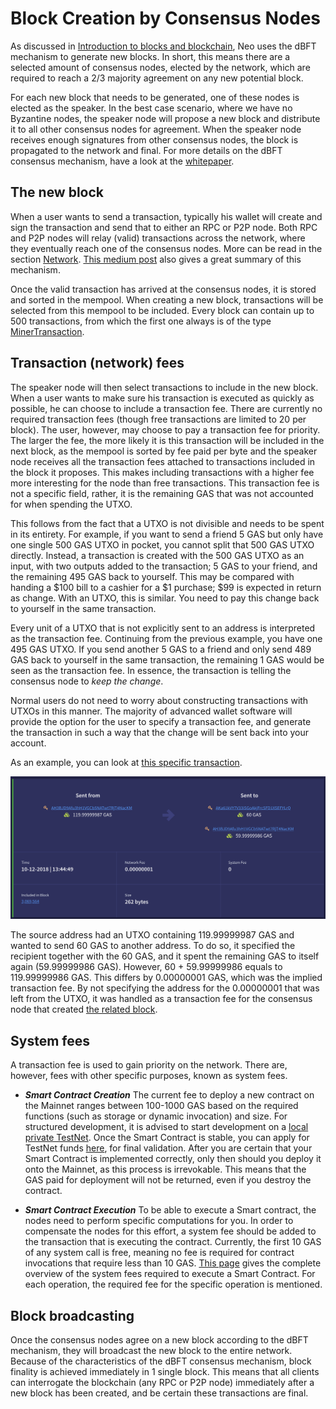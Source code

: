 # Block Creation by Consensus Nodes
As discussed in [Introduction to blocks and blockchain](1-Introduction_to_blocks_and_blockchain.md), Neo uses the dBFT mechanism to generate new blocks. In short, this means there are a selected amount of consensus nodes, elected by the network, which are required to reach a 2/3 majority agreement on any new potential block.

For each new block that needs to be generated, one of these nodes is elected as the speaker. In the best case scenario, where we have no Byzantine nodes, the speaker node will propose a new block and distribute it to all other consensus nodes for agreement. When the speaker node receives enough signatures from other consensus nodes, the block is propagated to the network and final. For more details on the dBFT consensus mechanism, have a look at the [whitepaper](../../../docs/en-us/basic/technology/dbft.md).

## The new block
When a user wants to send a transaction, typically his wallet will create and sign the transaction and send that to either an RPC or P2P node. Both RPC and P2P nodes will relay (valid) transactions across the network, where they eventually reach one of the consensus nodes. More can be read in the section [Network](../5-network/1-Introduction_to_the_NEO_network_protocol.md). [This medium post](https://medium.com/neoresearch/understanding-neo-network-in-five-pictures-e51b7c19d6e0) also gives a great summary of this mechanism.

Once the valid transaction has arrived at the consensus nodes, it is stored and sorted in the mempool. When creating a new block, transactions will be selected from this mempool to be included. Every block can contain up to 500 transactions, from which the first one always is of the type [MinerTransaction](../3-transaction/types.md#minertransaction).

## Transaction (network) fees

The speaker node will then select transactions to include in the new block. When a user wants to make sure his transaction is executed as quickly as possible, he can choose to include a transaction fee. There are currently no required transaction fees (though free transactions are limited to 20 per block). The user, however, may choose to pay a transaction fee for priority. The larger the fee, the more likely it is this transaction will be included in the next block, as the mempool is sorted by fee paid per byte and the speaker node receives all the transaction fees attached to transactions included in the block it proposes. This makes including transactions with a higher fee more interesting for the node than free transactions. This transaction fee is not a specific field, rather, it is the remaining GAS that was not accounted for when spending the UTXO.

This follows from the fact that a UTXO is not divisible and needs to be spent in its entirety. For example, if you want to send a friend 5 GAS but only have one single 500 GAS UTXO in pocket, you cannot split that 500 GAS UTXO directly. Instead, a transaction is created with the 500 GAS UTXO as an input, with two outputs added to the transaction; 5 GAS to your friend, and the remaining 495 GAS back to yourself. This may be compared with handing a $100 bill to a cashier for a $1 purchase; $99 is expected in return as change. With an UTXO, this is similar. You need to pay this change back to yourself in the same transaction.

Every unit of a UTXO that is not explicitly sent to an address is interpreted as the transaction fee. Continuing from the previous example, you have one 495 GAS UTXO. If you send another 5 GAS to a friend and only send 489 GAS back to yourself in the same transaction, the remaining 1 GAS would be seen as the transaction fee. In essence, the transaction is telling the consensus node to *keep the change*.

Normal users do not need to worry about constructing transactions with UTXOs in this manner. The majority of advanced wallet software will provide the option for the user to specify a transaction fee, and generate the transaction in such a way that the change will be sent back into your account.

As an example, you can look at [this specific transaction](https://neoscan.io/transaction/80b963d68c0f3d65c0e906057f7517a17ef7dcc1b29e2a79205e4aa235131f95).

![Transaction example with fee](txn-with-fee.png)

The source address had an UTXO containing 119.99999987 GAS and wanted to send 60 GAS to another address. To do so, it specified the recipient together with the 60 GAS, and it spent the remaining GAS to itself again (59.99999986 GAS). However, 60 + 59.99999986 equals to 119.99999986 GAS. This differs by 0.00000001 GAS, which was the implied transaction fee. By not specifying the address for the 0.00000001 that was left from the UTXO, it was handled as a transaction fee for the consensus node that created [the related block](https://neoscan.io/block/eabb36acfb055592afb06786f831390762000a9aa669016d27eb031f41e14a07).


## System fees
A transaction fee is used to gain priority on the network. There are, however, fees with other specific purposes, known as system fees.

- ***Smart Contract Creation*** The current fee to deploy a new contract on the Mainnet ranges between 100-1000 GAS based on the required functions (such as storage or dynamic invocation) and size. For structured development, it is advised to start development on a [local private TestNet](https://github.com/CityOfZion/neo-local). Once the Smart Contract is stable, you can apply for TestNet funds [here](https://neo.org/testcoin/apply), for final validation. After you are certain that your Smart Contract is implemented correctly, only then should you deploy it onto the Mainnet, as this process is irrevokable. This means that the GAS paid for deployment will not be returned, even if you destroy the contract.

- ***Smart Contract Execution*** To be able to execute a Smart contract, the nodes need to perform specific computations for you. In order to compensate the nodes for this effort, a system fee should be added to the transaction that is executing the contract. Currently, the first 10 GAS of any system call is free, meaning no fee is required for contract invocations that require less than 10 GAS. [This page](../../../docs/en-us/sc/fees.md) gives the complete overview of the system fees required to execute a Smart Contract. For each operation, the required fee for the specific operation is mentioned.

## Block broadcasting
Once the consensus nodes agree on a new block according to the dBFT mechanism, they will broadcast the new block to the entire network. Because of the characteristics of the dBFT consensus mechanism, block finality is achieved immediately in 1 single block. This means that all clients can interrogate the blockchain (any RPC or P2P node) immediately after a new block has been created, and be certain these transactions are final.

